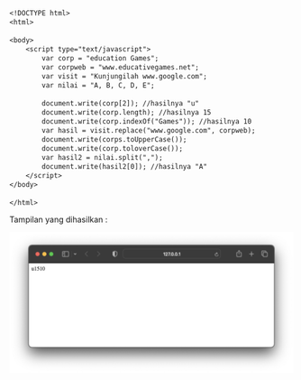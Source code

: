 ```
<!DOCTYPE html>
<html>

<body>
    <script type="text/javascript">
        var corp = "education Games";
        var corpweb = "www.educativegames.net";
        var visit = "Kunjungilah www.google.com";
        var nilai = "A, B, C, D, E";

        document.write(corp[2]); //hasilnya "u"
        document.write(corp.length); //hasilnya 15
        document.write(corp.indexOf("Games")); //hasilnya 10
        var hasil = visit.replace("www.google.com", corpweb);
        document.write(corps.toUpperCase());
        document.write(corp.toloverCase());
        var hasil2 = nilai.split(",");
        document.write(hasil2[0]); //hasilnya "A"
    </script>
</body>

</html>
```

Tampilan yang dihasilkan :

![button](https://github.com/itsolution405/JavaScript/blob/main/String/String.png)
